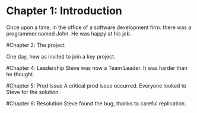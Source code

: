 # Chapter 1: Introduction

Once upon a time, in the office of a software development firm.
there was a programmer named John.
He was happy at his job.

#Chapter 2: The project

One day, hew as invited to join a key project.

#Chapter 4: Leadership
Steve was now a Team Leader. It was harder than he thought.

#Chapter 5: Prod Issue
A critical prod issue occurred.  Everyone looked to Steve for the solution.

#Chapter 6: Resolution
Steve found the bug, thanks to careful replication.